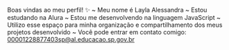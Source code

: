 
Boas vindas ao meu perfil! ✨
~ Meu nome é Layla Alessandra 
~ Estou estudando na Alura 
~ Estou me desenvolvendo na linguagem JavaScript
~ Utilizo esse espaço para minha organização e compartilhamento dos meus projetos desenvolvido
~ Você pode entrar em contato comigo: 00001228877403sp@al.educacao.sp.gov.br
